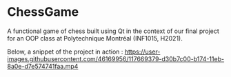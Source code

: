 # ChessGame

A functional game of chess built using Qt in the context of our final project for an OOP class at Polytechnique Montréal (INF1015, H2021).

Below, a snippet of the project in action : 
https://user-images.githubusercontent.com/46169956/117669379-d30b7c00-b174-11eb-8a0e-d7e574741faa.mp4
